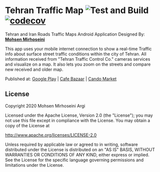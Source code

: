 # Tehran Traffic Map ![Test and Build](https://github.com/mohsenoid/tehran_traffic_map/workflows/Test%20and%20Build/badge.svg) [![codecov](https://codecov.io/gh/mohsenoid/tehran_traffic_map/branch/develop/graph/badge.svg)](https://codecov.io/gh/mohsenoid/tehran_traffic_map)

Tehran and Iran Roads Traffic Maps Android Application
Designed By: <a href="http://mohsenoid.com" target="_blank"><b>Mohsen Mirhoseini</b></a>

This app uses your mobile internet connection to show a real-time Traffic info about surface street traffic conditions within the city of Tehran. All information received from "Tehran Traffic Control Co." cameras services and visualize on a map.
It also lets you zoom on the streets and compare new received and older map.

Published at: <a href="https://play.google.com/store/apps/details?id=com.tehran.traffic"> Google Play</a> | <a href="http://cafebazaar.ir/app/com.tehran.traffic" target="_blank">Cafe Bazaar</a> | <a href="http://cando.asr24.com/app.jsp?appId=291953" target="_blank">Cando Market</a>

## License

Copyright 2020 Mohsen Mirhoseini Argi

Licensed under the Apache License, Version 2.0 (the "License");
you may not use this file except in compliance with the License.
You may obtain a copy of the License at

   http://www.apache.org/licenses/LICENSE-2.0

Unless required by applicable law or agreed to in writing, software
distributed under the License is distributed on an "AS IS" BASIS,
WITHOUT WARRANTIES OR CONDITIONS OF ANY KIND, either express or implied.
See the License for the specific language governing permissions and
limitations under the License.
